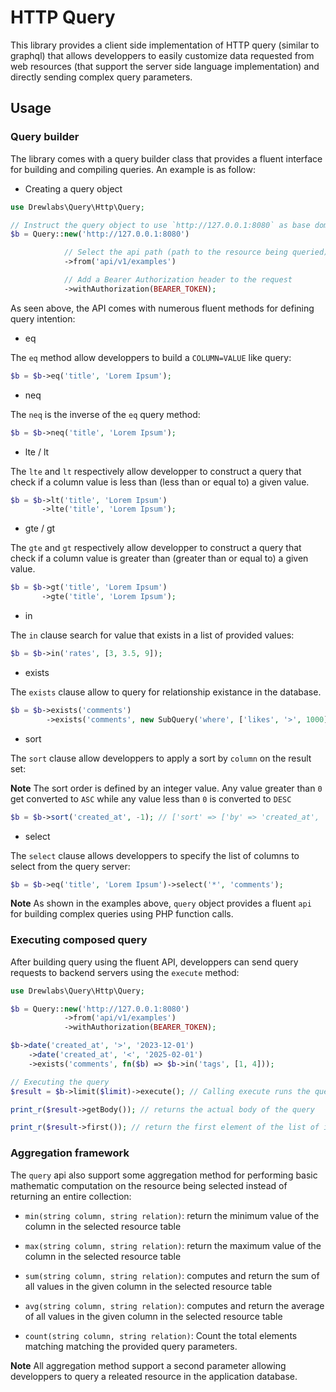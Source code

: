 # HTTP Query

This library provides a client side implementation of HTTP query (similar to graphql) that allows developpers to easily customize data requested from web resources (that support the server side language implementation) and directly sending complex query parameters.

## Usage

### Query builder

The library comes with a query builder class that provides a fluent interface for building and compiling queries. An example is as follow:

- Creating a query object

```php
use Drewlabs\Query\Http\Query;

// Instruct the query object to use `http://127.0.0.1:8080` as base domain
$b = Query::new('http://127.0.0.1:8080')

            // Select the api path (path to the resource being queried)
            ->from('api/v1/examples')

            // Add a Bearer Authorization header to the request
            ->withAuthorization(BEARER_TOKEN);
```

As seen above, the API comes with numerous fluent methods for defining query intention:

- eq

The `eq` method allow developpers to build a `COLUMN=VALUE` like query:

```php
$b = $b->eq('title', 'Lorem Ipsum');
```

- neq

The `neq` is the inverse of the `eq` query method:

```php
$b = $b->neq('title', 'Lorem Ipsum');
```

- lte / lt

The `lte` and `lt` respectively allow developper to construct a query that check if a column value is less than (less than or equal to) a given value.

```php
$b = $b->lt('title', 'Lorem Ipsum')
       ->lte('title', 'Lorem Ipsum');
```

- gte / gt

The `gte` and `gt` respectively allow developper to construct a query that check if a column value is greater than (greater than or equal to) a given value.

```php
$b = $b->gt('title', 'Lorem Ipsum')
       ->gte('title', 'Lorem Ipsum');
```

- in

The `in` clause search for value that exists in a list of provided values:

```php
$b = $b->in('rates', [3, 3.5, 9]);
```

- exists

The `exists` clause allow to query for relationship existance in the database.

```php
$b = $b->exists('comments')
        ->exists('comments', new SubQuery('where', ['likes', '>', 1000]));
```

- sort

The `sort` clause allow developpers to apply a sort by `column` on the result set:

**Note** The sort order is defined by an integer value. Any value greater than `0` get converted to `ASC` while any value less than `0` is converted to `DESC`

```php
$b = $b->sort('created_at', -1); // ['sort' => ['by' => 'created_at', 'order' => 'DESC']]
```

- select

The `select` clause allows developpers to specify the list of columns to select from the query server:

```php
$b = $b->eq('title', 'Lorem Ipsum')->select('*', 'comments');
```

**Note** As shown in the examples above, `query` object provides a fluent `api` for building complex queries using PHP function calls.

### Executing composed query

After building query using the fluent API, developpers can send query requests to backend servers using the `execute` method:


```php
use Drewlabs\Query\Http\Query;

$b = Query::new('http://127.0.0.1:8080')
            ->from('api/v1/examples')
            ->withAuthorization(BEARER_TOKEN);

$b->date('created_at', '>', '2023-12-01')
    ->date('created_at', '<', '2025-02-01')
    ->exists('comments', fn($b) => $b->in('tags', [1, 4]));

// Executing the query
$result = $b->limit($limit)->execute(); // Calling execute runs the query against the HTTP api and return an instance of \Drewlabs\Query\Http\QueryResult object

print_r($result->getBody()); // returns the actual body of the query

print_r($result->first()); // return the first element of the list of items returned by the query
```

### Aggregation framework

The `query` api also support some aggregation method for performing basic mathematic computation on the resource being selected instead of returning an entire collection:

- `min(string column, string relation)`: return the minimum value of the column in the selected resource table

- `max(string column, string relation)`: return the maximum value of the column in the selected resource table

- `sum(string column, string relation)`: computes and return the sum of all values in the given column in the selected resource table

- `avg(string column, string relation)`: computes and return the average of all values in the given column in the selected resource table

- `count(string column, string relation)`: Count the total elements matching matching the provided query parameters.

**Note** All aggregation method support a second parameter allowing developpers to query a releated resource in the application database.